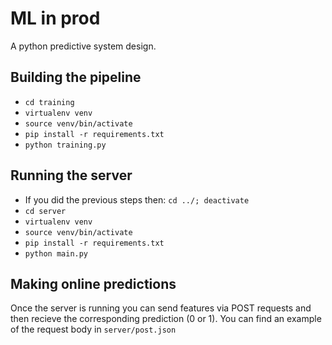 # ML in prod
A python predictive system design.

## Building the pipeline
- `cd training`
- `virtualenv venv`
- `source venv/bin/activate`
- `pip install -r requirements.txt`
- `python training.py`


## Running the server
- If you did the previous steps then: `cd ../; deactivate`
- `cd server`
- `virtualenv venv`
- `source venv/bin/activate`
- `pip install -r requirements.txt`
- `python main.py`


## Making online predictions
Once the server is running you can send features via POST requests and then recieve the corresponding prediction (0 or 1).
You can find an example of the request body in `server/post.json`
